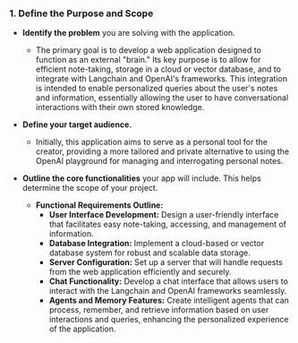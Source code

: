 ### 1. Define the Purpose and Scope

- **Identify the problem** you are solving with the application.
	- The primary goal is to develop a web application designed to function as an external "brain." Its key purpose is to allow for efficient note-taking, storage in a cloud or vector database, and to integrate with Langchain and OpenAI's frameworks. This integration is intended to enable personalized queries about the user's notes and information, essentially allowing the user to have conversational interactions with their own stored knowledge.

- **Define your target audience.**
	- Initially, this application aims to serve as a personal tool for the creator, providing a more tailored and private alternative to using the OpenAI playground for managing and interrogating personal notes.

- **Outline the core functionalities** your app will include. This helps determine the scope of your project.
	- **Functional Requirements Outline:**
	    - **User Interface Development:** Design a user-friendly interface that facilitates easy note-taking, accessing, and management of information.
	    - **Database Integration:** Implement a cloud-based or vector database system for robust and scalable data storage.
	    - **Server Configuration:** Set up a server that will handle requests from the web application efficiently and securely.
	    - **Chat Functionality:** Develop a chat interface that allows users to interact with the Langchain and OpenAI frameworks seamlessly.
	    - **Agents and Memory Features:** Create intelligent agents that can process, remember, and retrieve information based on user interactions and queries, enhancing the personalized experience of the application.